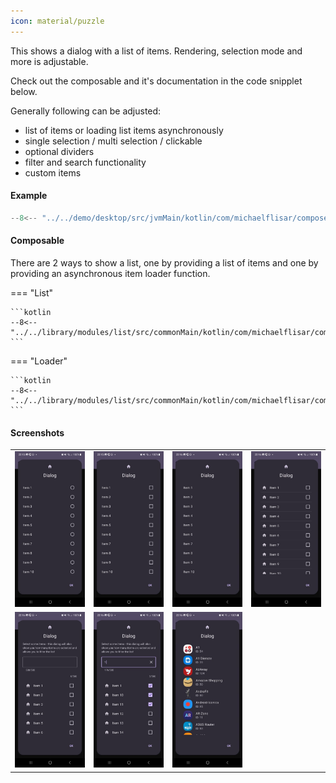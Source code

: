 ```yaml
---
icon: material/puzzle
---
```


This shows a dialog with a list of items. Rendering, selection mode and more is adjustable.

Check out the composable and it's documentation in the code snipplet below.

Generally following can be adjusted:

* list of items or loading list items asynchronously
* single selection / multi selection / clickable
* optional dividers
* filter and search functionality
* custom items

#### Example

```kotlin
--8<-- "../../demo/desktop/src/jvmMain/kotlin/com/michaelflisar/composedialogs/demo/Main.kt:demo-list"
```

#### Composable

There are 2 ways to show a list, one by providing a list of items and one by providing an asynchronous item loader function.

=== "List"

    ```kotlin
    --8<-- "../../library/modules/list/src/commonMain/kotlin/com/michaelflisar/composedialogs/dialogs/list/DialogList.kt:constructor"
    ```

=== "Loader"

    ```kotlin
    --8<-- "../../library/modules/list/src/commonMain/kotlin/com/michaelflisar/composedialogs/dialogs/list/DialogList.kt:constructor2"
    ```

#### Screenshots

| | | |                                                   |
|-|-|-|---------------------------------------------------|
| ![Screenshot](../screenshots/list/demo_list1.jpg) | ![Screenshot](../screenshots/list/demo_list2.jpg) | ![Screenshot](../screenshots/list/demo_list3.jpg) | ![Screenshot](../screenshots/list/demo_list4.jpg) |
| ![Screenshot](../screenshots/list/demo_list5.jpg) | ![Screenshot](../screenshots/list/demo_list6.jpg) | ![Screenshot](../screenshots/list/demo_list7.jpg) |                                                   |